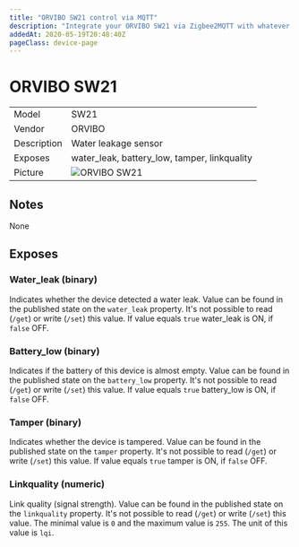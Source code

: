 ```yaml
---
title: "ORVIBO SW21 control via MQTT"
description: "Integrate your ORVIBO SW21 via Zigbee2MQTT with whatever smart home infrastructure you are using without the vendors bridge or gateway."
addedAt: 2020-05-19T20:48:40Z
pageClass: device-page
---
```


<!-- !!!! -->
<!-- ATTENTION: This file is auto-generated through docgen! -->
<!-- You can only edit the "## Notes"-Section till next h1 (#) or h2 heading (##). -->
<!-- Do NOT use h1 or h2 heading within "## Notes"-Section. -->
<!-- !!!! -->

# ORVIBO SW21

|     |     |
|-----|-----|
| Model | SW21  |
| Vendor  | ORVIBO  |
| Description | Water leakage sensor |
| Exposes | water_leak, battery_low, tamper, linkquality |
| Picture | ![ORVIBO SW21](https://psi-4ward.github.io/zigbee2mqtt.io/images/devices/SW21.jpg) |


<!-- Notes BEGIN: You can edit here -->
## Notes

None

<!-- Notes END: Do not edit below this line -->



## Exposes

### Water_leak (binary)
Indicates whether the device detected a water leak.
Value can be found in the published state on the `water_leak` property.
It's not possible to read (`/get`) or write (`/set`) this value.
If value equals `true` water_leak is ON, if `false` OFF.

### Battery_low (binary)
Indicates if the battery of this device is almost empty.
Value can be found in the published state on the `battery_low` property.
It's not possible to read (`/get`) or write (`/set`) this value.
If value equals `true` battery_low is ON, if `false` OFF.

### Tamper (binary)
Indicates whether the device is tampered.
Value can be found in the published state on the `tamper` property.
It's not possible to read (`/get`) or write (`/set`) this value.
If value equals `true` tamper is ON, if `false` OFF.

### Linkquality (numeric)
Link quality (signal strength).
Value can be found in the published state on the `linkquality` property.
It's not possible to read (`/get`) or write (`/set`) this value.
The minimal value is `0` and the maximum value is `255`.
The unit of this value is `lqi`.

